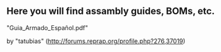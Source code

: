 ## Here you will find assambly guides, BOMs, etc.

"Guia_Armado_Español.pdf"

by "tatubias" (http://forums.reprap.org/profile.php?276,37019)
